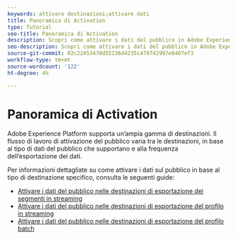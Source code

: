 ```yaml
---
keywords: attivare destinazioni;attivare dati
title: Panoramica di Activation
type: Tutorial
seo-title: Panoramica di Activation
description: Scopri come attivare i dati del pubblico in Adobe Experience Platform a vari tipi di destinazioni.
seo-description: Scopri come attivare i dati del pubblico in Adobe Experience Platform a vari tipi di destinazioni.
source-git-commit: 02c22453470d55236d4235c479742997e8407ef3
workflow-type: tm+mt
source-wordcount: '122'
ht-degree: 4%

---
```



# Panoramica di Activation

Adobe Experience Platform supporta un’ampia gamma di destinazioni. Il flusso di lavoro di attivazione del pubblico varia tra le destinazioni, in base al tipo di dati del pubblico che supportano e alla frequenza dell’esportazione dei dati.

Per informazioni dettagliate su come attivare i dati sul pubblico in base al tipo di destinazione specifico, consulta le seguenti guide:

* [Attivare i dati del pubblico nelle destinazioni di esportazione dei segmenti in streaming](activate-segment-streaming-destinations.md)
* [Attivare i dati del pubblico nelle destinazioni di esportazione del profilo in streaming](activate-streaming-profile-destinations.md)
* [Attivare i dati del pubblico nelle destinazioni di esportazione del profilo batch](activate-batch-profile-destinations.md)
